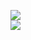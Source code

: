 [![](https://img.shields.io/badge/Made%20With-Github%20Spray-lightgrey.svg?style=for-the-badge&logo=github)](https://github.com/Annihil/github-spray#9185)  
[![](https://i.imgur.com/2DrTn0Z.gif)](https://github.com/Annihil/github-spray)